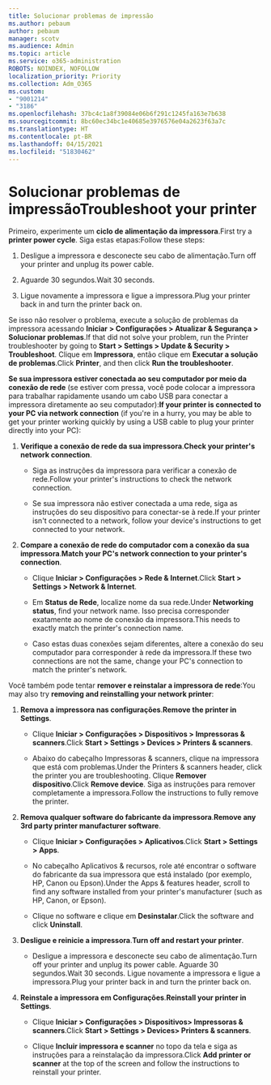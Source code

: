 ```yaml
---
title: Solucionar problemas de impressão
ms.author: pebaum
author: pebaum
manager: scotv
ms.audience: Admin
ms.topic: article
ms.service: o365-administration
ROBOTS: NOINDEX, NOFOLLOW
localization_priority: Priority
ms.collection: Adm_O365
ms.custom:
- "9001214"
- "3186"
ms.openlocfilehash: 37bc4c1a8f39084e06b6f291c1245fa163e7b638
ms.sourcegitcommit: 8bc60ec34bc1e40685e3976576e04a2623f63a7c
ms.translationtype: HT
ms.contentlocale: pt-BR
ms.lasthandoff: 04/15/2021
ms.locfileid: "51830462"
---
```

# <a name="troubleshoot-your-printer"></a><span data-ttu-id="16185-102">Solucionar problemas de impressão</span><span class="sxs-lookup"><span data-stu-id="16185-102">Troubleshoot your printer</span></span>

<span data-ttu-id="16185-103">Primeiro, experimente um **ciclo de alimentação da impressora**.</span><span class="sxs-lookup"><span data-stu-id="16185-103">First try a **printer power cycle**.</span></span> <span data-ttu-id="16185-104">Siga estas etapas:</span><span class="sxs-lookup"><span data-stu-id="16185-104">Follow these steps:</span></span>

1. <span data-ttu-id="16185-105">Desligue a impressora e desconecte seu cabo de alimentação.</span><span class="sxs-lookup"><span data-stu-id="16185-105">Turn off your printer and unplug its power cable.</span></span>

2. <span data-ttu-id="16185-106">Aguarde 30 segundos.</span><span class="sxs-lookup"><span data-stu-id="16185-106">Wait 30 seconds.</span></span>

3. <span data-ttu-id="16185-107">Ligue novamente a impressora e ligue a impressora.</span><span class="sxs-lookup"><span data-stu-id="16185-107">Plug your printer back in and turn the printer back on.</span></span>

<span data-ttu-id="16185-108">Se isso não resolver o problema, execute a solução de problemas da impressora acessando **Iniciar > Configurações > Atualizar & Segurança > Solucionar problemas**.</span><span class="sxs-lookup"><span data-stu-id="16185-108">If that did not solve your problem, run the Printer troubleshooter by going to **Start > Settings > Update & Security > Troubleshoot**.</span></span> <span data-ttu-id="16185-109">Clique em **Impressora**, então clique em **Executar a solução de problemas**.</span><span class="sxs-lookup"><span data-stu-id="16185-109">Click **Printer**, and then click **Run the troubleshooter**.</span></span>

<span data-ttu-id="16185-110">**Se sua impressora estiver conectada ao seu computador por meio da conexão de rede** (se estiver com pressa, você pode colocar a impressora para trabalhar rapidamente usando um cabo USB para conectar a impressora diretamente ao seu computador):</span><span class="sxs-lookup"><span data-stu-id="16185-110">**If your printer is connected to your PC via network connection** (if you're in a hurry, you may be able to get your printer working quickly by using a USB cable to plug your printer directly into your PC):</span></span>

1. <span data-ttu-id="16185-111">**Verifique a conexão de rede da sua impressora**.</span><span class="sxs-lookup"><span data-stu-id="16185-111">**Check your printer's network connection**.</span></span>
    
    - <span data-ttu-id="16185-112">Siga as instruções da impressora para verificar a conexão de rede.</span><span class="sxs-lookup"><span data-stu-id="16185-112">Follow your printer's instructions to check the network connection.</span></span>

    - <span data-ttu-id="16185-113">Se sua impressora não estiver conectada a uma rede, siga as instruções do seu dispositivo para conectar-se à rede.</span><span class="sxs-lookup"><span data-stu-id="16185-113">If your printer isn't connected to a network, follow your device's instructions to get connected to your network.</span></span>

2. <span data-ttu-id="16185-114">**Compare a conexão de rede do computador com a conexão da sua impressora**.</span><span class="sxs-lookup"><span data-stu-id="16185-114">**Match your PC's network connection to your printer's connection**.</span></span>

    - <span data-ttu-id="16185-115">Clique **Iniciar > Configurações > Rede & Internet**.</span><span class="sxs-lookup"><span data-stu-id="16185-115">Click **Start > Settings > Network & Internet**.</span></span>

    - <span data-ttu-id="16185-116">Em **Status de Rede**, localize nome da sua rede.</span><span class="sxs-lookup"><span data-stu-id="16185-116">Under **Networking status**, find your network name.</span></span> <span data-ttu-id="16185-117">Isso precisa corresponder exatamente ao nome de conexão da impressora.</span><span class="sxs-lookup"><span data-stu-id="16185-117">This needs to exactly match the printer's connection name.</span></span>

    - <span data-ttu-id="16185-118">Caso estas duas conexões sejam diferentes, altere a conexão do seu computador para corresponder à rede da impressora.</span><span class="sxs-lookup"><span data-stu-id="16185-118">If these two connections are not the same, change your PC's connection to match the printer's network.</span></span>

<span data-ttu-id="16185-119">Você também pode tentar **remover e reinstalar a impressora de rede**:</span><span class="sxs-lookup"><span data-stu-id="16185-119">You may also try **removing and reinstalling your network printer**:</span></span>

1. <span data-ttu-id="16185-120">**Remova a impressora nas configurações**.</span><span class="sxs-lookup"><span data-stu-id="16185-120">**Remove the printer in Settings**.</span></span>

    - <span data-ttu-id="16185-121">Clique **Iniciar > Configurações > Dispositivos > Impressoras & scanners**.</span><span class="sxs-lookup"><span data-stu-id="16185-121">Click **Start > Settings > Devices > Printers & scanners**.</span></span>

    - <span data-ttu-id="16185-122">Abaixo do cabeçalho Impressoras & scanners, clique na impressora que está com problemas.</span><span class="sxs-lookup"><span data-stu-id="16185-122">Under the Printers & scanners header, click the printer you are troubleshooting.</span></span> <span data-ttu-id="16185-123">Clique **Remover dispositivo**.</span><span class="sxs-lookup"><span data-stu-id="16185-123">Click **Remove device**.</span></span> <span data-ttu-id="16185-124">Siga as instruções para remover completamente a impressora.</span><span class="sxs-lookup"><span data-stu-id="16185-124">Follow the instructions to fully remove the printer.</span></span>

2. <span data-ttu-id="16185-125">**Remova qualquer software do fabricante da impressora**.</span><span class="sxs-lookup"><span data-stu-id="16185-125">**Remove any 3rd party printer manufacturer software**.</span></span>

    - <span data-ttu-id="16185-126">Clique **Iniciar > Configurações > Aplicativos**.</span><span class="sxs-lookup"><span data-stu-id="16185-126">Click **Start > Settings > Apps**.</span></span>

    - <span data-ttu-id="16185-127">No cabeçalho Aplicativos & recursos, role até encontrar o software do fabricante da sua impressora que está instalado (por exemplo, HP, Canon ou Epson).</span><span class="sxs-lookup"><span data-stu-id="16185-127">Under the Apps & features header, scroll to find any software installed from your printer's manufacturer (such as HP, Canon, or Epson).</span></span>

    - <span data-ttu-id="16185-128">Clique no software e clique em **Desinstalar**.</span><span class="sxs-lookup"><span data-stu-id="16185-128">Click the software and click **Uninstall**.</span></span>

3. <span data-ttu-id="16185-129">**Desligue e reinicie a impressora**.</span><span class="sxs-lookup"><span data-stu-id="16185-129">**Turn off and restart your printer**.</span></span>

    - <span data-ttu-id="16185-130">Desligue a impressora e desconecte seu cabo de alimentação.</span><span class="sxs-lookup"><span data-stu-id="16185-130">Turn off your printer and unplug its power cable.</span></span> <span data-ttu-id="16185-131">Aguarde 30 segundos.</span><span class="sxs-lookup"><span data-stu-id="16185-131">Wait 30 seconds.</span></span> <span data-ttu-id="16185-132">Ligue novamente a impressora e ligue a impressora.</span><span class="sxs-lookup"><span data-stu-id="16185-132">Plug your printer back in and turn the printer back on.</span></span>

4. <span data-ttu-id="16185-133">**Reinstale a impressora em Configurações**.</span><span class="sxs-lookup"><span data-stu-id="16185-133">**Reinstall your printer in Settings**.</span></span>

    - <span data-ttu-id="16185-134">Clique **Iniciar > Configurações > Dispositivos> Impressoras & scanners**.</span><span class="sxs-lookup"><span data-stu-id="16185-134">Click **Start > Settings > Devices> Printers & scanners**.</span></span>
 
    - <span data-ttu-id="16185-135">Clique **Incluir impressora e scanner** no topo da tela e siga as instruções para a reinstalação da impressora.</span><span class="sxs-lookup"><span data-stu-id="16185-135">Click **Add printer or scanner** at the top of the screen and follow the instructions to reinstall your printer.</span></span>
